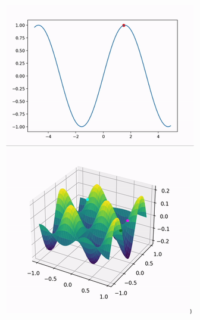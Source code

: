 ![2D Gradient Descent](https://raw.githubusercontent.com/aks7816/Gradient-Descent-from-Scratch/main/2D%20Gradient%20Descent.gif)
![3D Gradient Descent](https://raw.githubusercontent.com/aks7816/Gradient-Descent-from-Scratch/main/3D%20Gradient%20Descent.gif))

